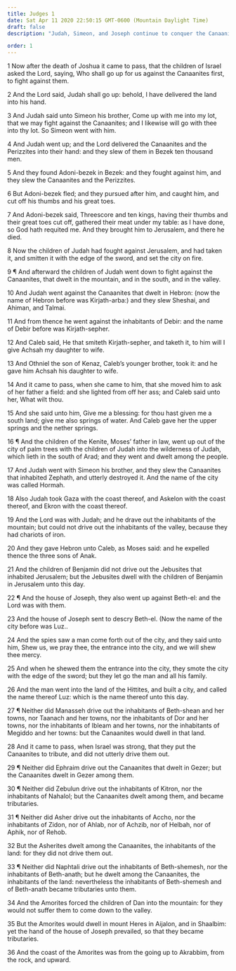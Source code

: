 ```yaml
---
title: Judges 1
date: Sat Apr 11 2020 22:50:15 GMT-0600 (Mountain Daylight Time)
draft: false
description: "Judah, Simeon, and Joseph continue to conquer the Canaanites—Remnants of the Canaanites remain in the lands of Judah, Manasseh, Ephraim, Zebulun, Asher, Naphtali, and Dan."

order: 1
---
```

    
1 Now after the death of Joshua it came to pass, that the children of Israel asked the Lord, saying, Who shall go up for us against the Canaanites first, to fight against them.

2 And the Lord said, Judah shall go up: behold, I have delivered the land into his hand.

3 And Judah said unto Simeon his brother, Come up with me into my lot, that we may fight against the Canaanites; and I likewise will go with thee into thy lot. So Simeon went with him.

4 And Judah went up; and the Lord delivered the Canaanites and the Perizzites into their hand: and they slew of them in Bezek ten thousand men.

5 And they found Adoni-bezek in Bezek: and they fought against him, and they slew the Canaanites and the Perizzites.

6 But Adoni-bezek fled; and they pursued after him, and caught him, and cut off his thumbs and his great toes.

7 And Adoni-bezek said, Threescore and ten kings, having their thumbs and their great toes cut off, gathered their meat under my table: as I have done, so God hath requited me. And they brought him to Jerusalem, and there he died.

8 Now the children of Judah had fought against Jerusalem, and had taken it, and smitten it with the edge of the sword, and set the city on fire.

9 ¶ And afterward the children of Judah went down to fight against the Canaanites, that dwelt in the mountain, and in the south, and in the valley.

10 And Judah went against the Canaanites that dwelt in Hebron: (now the name of Hebron before was Kirjath-arba:) and they slew Sheshai, and Ahiman, and Talmai.

11 And from thence he went against the inhabitants of Debir: and the name of Debir before was Kirjath-sepher.

12 And Caleb said, He that smiteth Kirjath-sepher, and taketh it, to him will I give Achsah my daughter to wife.

13 And Othniel the son of Kenaz, Caleb’s younger brother, took it: and he gave him Achsah his daughter to wife.

14 And it came to pass, when she came to him, that she moved him to ask of her father a field: and she lighted from off her ass; and Caleb said unto her, What wilt thou.

15 And she said unto him, Give me a blessing: for thou hast given me a south land; give me also springs of water. And Caleb gave her the upper springs and the nether springs.

16 ¶ And the children of the Kenite, Moses’ father in law, went up out of the city of palm trees with the children of Judah into the wilderness of Judah, which lieth in the south of Arad; and they went and dwelt among the people.

17 And Judah went with Simeon his brother, and they slew the Canaanites that inhabited Zephath, and utterly destroyed it. And the name of the city was called Hormah.

18 Also Judah took Gaza with the coast thereof, and Askelon with the coast thereof, and Ekron with the coast thereof.

19 And the Lord was with Judah; and he drave out the inhabitants of the mountain; but could not drive out the inhabitants of the valley, because they had chariots of iron.

20 And they gave Hebron unto Caleb, as Moses said: and he expelled thence the three sons of Anak.

21 And the children of Benjamin did not drive out the Jebusites that inhabited Jerusalem; but the Jebusites dwell with the children of Benjamin in Jerusalem unto this day.

22 ¶ And the house of Joseph, they also went up against Beth-el: and the Lord was with them.

23 And the house of Joseph sent to descry Beth-el. (Now the name of the city before was Luz..

24 And the spies saw a man come forth out of the city, and they said unto him, Shew us, we pray thee, the entrance into the city, and we will shew thee mercy.

25 And when he shewed them the entrance into the city, they smote the city with the edge of the sword; but they let go the man and all his family.

26 And the man went into the land of the Hittites, and built a city, and called the name thereof Luz: which is the name thereof unto this day.

27 ¶ Neither did Manasseh drive out the inhabitants of Beth-shean and her towns, nor Taanach and her towns, nor the inhabitants of Dor and her towns, nor the inhabitants of Ibleam and her towns, nor the inhabitants of Megiddo and her towns: but the Canaanites would dwell in that land.

28 And it came to pass, when Israel was strong, that they put the Canaanites to tribute, and did not utterly drive them out.

29 ¶ Neither did Ephraim drive out the Canaanites that dwelt in Gezer; but the Canaanites dwelt in Gezer among them.

30 ¶ Neither did Zebulun drive out the inhabitants of Kitron, nor the inhabitants of Nahalol; but the Canaanites dwelt among them, and became tributaries.

31 ¶ Neither did Asher drive out the inhabitants of Accho, nor the inhabitants of Zidon, nor of Ahlab, nor of Achzib, nor of Helbah, nor of Aphik, nor of Rehob.

32 But the Asherites dwelt among the Canaanites, the inhabitants of the land: for they did not drive them out.

33 ¶ Neither did Naphtali drive out the inhabitants of Beth-shemesh, nor the inhabitants of Beth-anath; but he dwelt among the Canaanites, the inhabitants of the land: nevertheless the inhabitants of Beth-shemesh and of Beth-anath became tributaries unto them.

34 And the Amorites forced the children of Dan into the mountain: for they would not suffer them to come down to the valley.

35 But the Amorites would dwell in mount Heres in Aijalon, and in Shaalbim: yet the hand of the house of Joseph prevailed, so that they became tributaries.

36 And the coast of the Amorites was from the going up to Akrabbim, from the rock, and upward.
